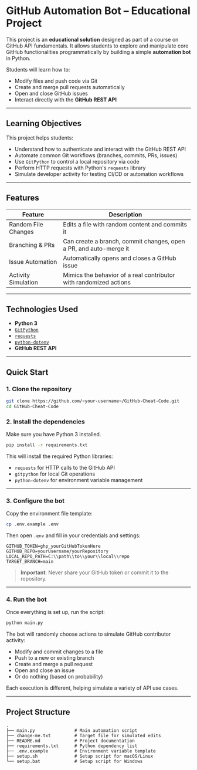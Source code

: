 # GitHub Automation Bot – Educational Project

This project is an **educational solution** designed as part of a course on GitHub API fundamentals. It allows students to explore and manipulate core GitHub functionalities programmatically by building a simple **automation bot** in Python.

Students will learn how to:
- Modify files and push code via Git
- Create and merge pull requests automatically
- Open and close GitHub issues
- Interact directly with the **GitHub REST API**

---

## Learning Objectives

This project helps students:
- Understand how to authenticate and interact with the GitHub REST API
- Automate common Git workflows (branches, commits, PRs, issues)
- Use `GitPython` to control a local repository via code
- Perform HTTP requests with Python's `requests` library
- Simulate developer activity for testing CI/CD or automation workflows

---

## Features

| Feature                 | Description |
|-------------------------|-------------|
| Random File Changes     | Edits a file with random content and commits it |
| Branching & PRs         | Can create a branch, commit changes, open a PR, and auto-merge it |
| Issue Automation        | Automatically opens and closes a GitHub issue |
| Activity Simulation     | Mimics the behavior of a real contributor with randomized actions |

---

## Technologies Used

- **Python 3**
- [`GitPython`](https://gitpython.readthedocs.io/en/stable/)
- [`requests`](https://docs.python-requests.org/)
- [`python-dotenv`](https://github.com/theskumar/python-dotenv)
- **GitHub REST API**

---

## Quick Start

### 1. Clone the repository

```bash
git clone https://github.com/<your-username>/GitHub-Cheat-Code.git
cd GitHub-Cheat-Code
```
### 2. Install the dependencies

Make sure you have Python 3 installed.

```bash
pip install -r requirements.txt
```

This will install the required Python libraries:
- `requests` for HTTP calls to the GitHub API  
- `gitpython` for local Git operations  
- `python-dotenv` for environment variable management  

---

### 3. Configure the bot

Copy the environment file template:

```bash
cp .env.example .env
```

Then open `.env` and fill in your credentials and settings:

```env
GITHUB_TOKEN=ghp_yourGitHubTokenHere
GITHUB_REPO=yourUsername/yourRepository
LOCAL_REPO_PATH=C:\\path\\to\\your\\local\\repo
TARGET_BRANCH=main
```

> **Important**: Never share your GitHub token or commit it to the repository.

---

### 4. Run the bot

Once everything is set up, run the script:

```bash
python main.py
```

The bot will randomly choose actions to simulate GitHub contributor activity:
- Modify and commit changes to a file  
- Push to a new or existing branch  
- Create and merge a pull request  
- Open and close an issue  
- Or do nothing (based on probability)  

Each execution is different, helping simulate a variety of API use cases.

---

## Project Structure

```text
.
├── main.py               # Main automation script
├── change-me.txt         # Target file for simulated edits
├── README.md             # Project documentation
├── requirements.txt      # Python dependency list
├── .env.example          # Environment variable template
├── setup.sh              # Setup script for macOS/Linux
└── setup.bat             # Setup script for Windows
```